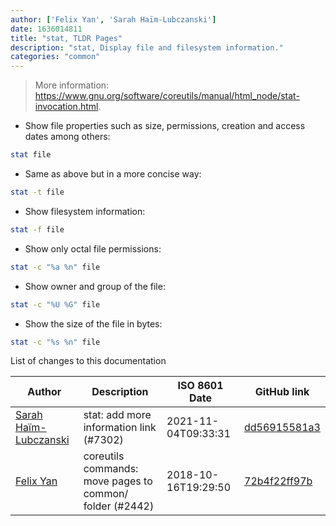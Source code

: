 ```yaml
---
author: ['Felix Yan', 'Sarah Haïm-Lubczanski']
date: 1636014811
title: "stat, TLDR Pages"
description: "stat, Display file and filesystem information."
categories: "common"
---
```

> More information: <https://www.gnu.org/software/coreutils/manual/html_node/stat-invocation.html>.

- Show file properties such as size, permissions, creation and access dates among others:

```bash
stat file
```

- Same as above but in a more concise way:

```bash
stat -t file
```

- Show filesystem information:

```bash
stat -f file
```

- Show only octal file permissions:

```bash
stat -c "%a %n" file
```

- Show owner and group of the file:

```bash
stat -c "%U %G" file
```

- Show the size of the file in bytes:

```bash
stat -c "%s %n" file
```
List of changes to this documentation


Author | Description | ISO 8601 Date | GitHub link
------|-----|-----|-----
[Sarah Haïm-Lubczanski](mailto:205895+mere-teresa@users.noreply.github.com) | stat: add more information link (#7302) | 2021-11-04T09:33:31 | [dd56915581a3](https://github.com/tldr-pages/tldr/commit/dd56915581a346ca33304eee108bb5e153d03a62)
[Felix Yan](mailto:felixonmars@archlinux.org) | coreutils commands: move pages to common/ folder (#2442) | 2018-10-16T19:29:50 | [72b4f22ff97b](https://github.com/tldr-pages/tldr/commit/72b4f22ff97b1890344f2af870ad3d1c89a3f0b5)

